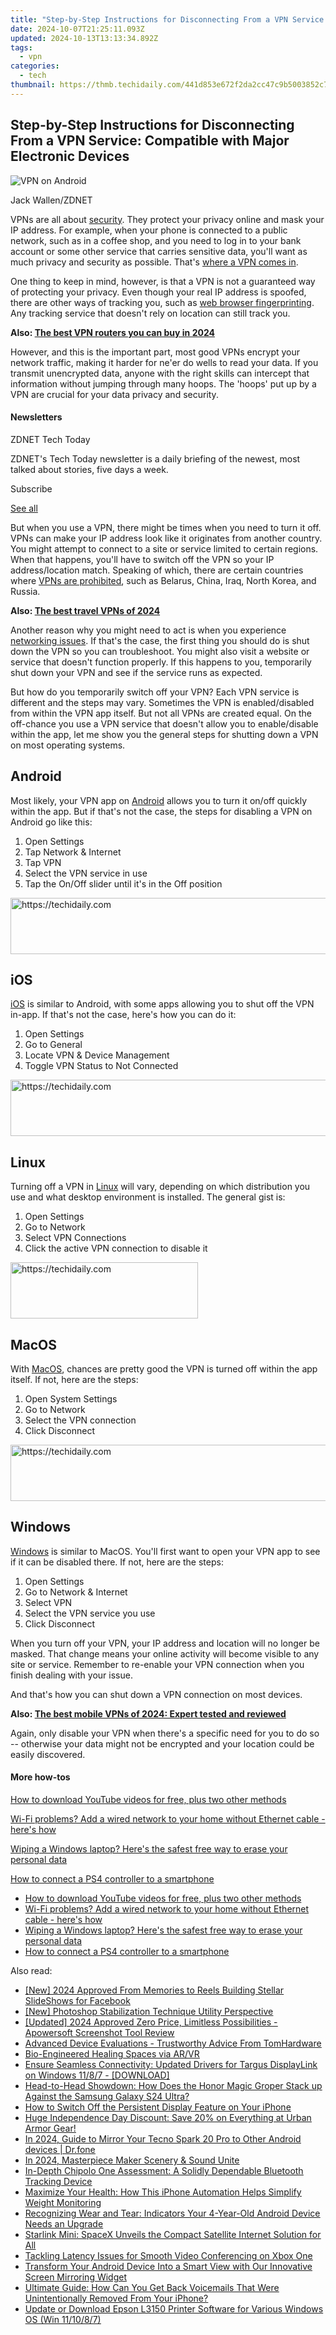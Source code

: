 ```yaml
---
title: "Step-by-Step Instructions for Disconnecting From a VPN Service: Compatible with Major Electronic Devices"
date: 2024-10-07T21:25:11.093Z
updated: 2024-10-13T13:13:34.892Z
tags:
  - vpn
categories:
  - tech
thumbnail: https://thmb.techidaily.com/441d853e672f2da2cc47c9b5003852c7b54a8c4bd29168db916ce8a5c89a69be.jpg
---
```


## Step-by-Step Instructions for Disconnecting From a VPN Service: Compatible with Major Electronic Devices

![VPN on Android](https://www.zdnet.com/a/img/resize/245e6be143a3cdde9783b5bd12e9284540ee532c/2024/06/04/d57a1705-0549-48e5-915f-8eb519cd290c/vpnhero.jpg?auto=webp&width=1280)

Jack Wallen/ZDNET

VPNs are all about [security](https://www.zdnet.com/article/cybersecurity-101-everything-on-how-to-protect-your-privacy-and-stay-safe-online/). They protect your privacy online and mask your IP address. For example, when your phone is connected to a public network, such as in a coffee shop, and you need to log in to your bank account or some other service that carries sensitive data, you'll want as much privacy and security as possible. That's [where a VPN comes in](https://www.zdnet.com/article/best-vpn/).

One thing to keep in mind, however, is that a VPN is not a guaranteed way of protecting your privacy. Even though your real IP address is spoofed, there are other ways of tracking you, such as [web browser fingerprinting](https://www.zdnet.com/home-and-office/work-life/whats-the-best-way-to-ensure-your-privacy-with-a-web-browser/). Any tracking service that doesn't rely on location can still track you.

**Also: [The best VPN routers you can buy in 2024](https://www.zdnet.com/article/best-vpn-router/)**

However, and this is the important part, most good VPNs encrypt your network traffic, making it harder for ne'er do wells to read your data. If you transmit unencrypted data, anyone with the right skills can intercept that information without jumping through many hoops. The 'hoops' put up by a VPN are crucial for your data privacy and security.

#### Newsletters

ZDNET Tech Today

ZDNET's Tech Today newsletter is a daily briefing of the newest, most talked about stories, five days a week.

 Subscribe

[See all](https://www.zdnet.com/newsletters/)

But when you use a VPN, there might be times when you need to turn it off. VPNs can make your IP address look like it originates from another country. You might attempt to connect to a site or service limited to certain regions. When that happens, you'll have to switch off the VPN so your IP address/location match. Speaking of which, there are certain countries where [VPNs are prohibited](https://www.zdnet.com/article/what-is-a-vpn-and-why-do-you-need-one-all-your-virtual-private-network-questions-answered/), such as Belarus, China, Iraq, North Korea, and Russia. 

**Also: [The best travel VPNs of 2024](https://www.zdnet.com/article/best-travel-vpn/)**

Another reason why you might need to act is when you experience [networking issues](https://www.zdnet.com/home-and-office/networking/this-small-change-in-the-definition-of-broadband-could-have-a-big-impact/). If that's the case, the first thing you should do is shut down the VPN so you can troubleshoot. You might also visit a website or service that doesn't function properly. If this happens to you, temporarily shut down your VPN and see if the service runs as expected.

But how do you temporarily switch off your VPN? Each VPN service is different and the steps may vary. Sometimes the VPN is enabled/disabled from within the VPN app itself. But not all VPNs are created equal. On the off-chance you use a VPN service that doesn't allow you to enable/disable within the app, let me show you the general steps for shutting down a VPN on most operating systems.

## Android

Most likely, your VPN app on [Android](https://www.zdnet.com/article/best-android-phone/) allows you to turn it on/off quickly within the app. But if that's not the case, the steps for disabling a VPN on Android go like this:

1. Open Settings
2. Tap Network & Internet
3. Tap VPN
4. Select the VPN service in use
5. Tap the On/Off slider until it's in the Off position

<!-- affiliate ads begin -->
<a href="https://appsumo.8odi.net/c/5597632/2087389/7443" target="_top" id="2087389">
  <img src="//a.impactradius-go.com/display-ad/7443-2087389" border="0" alt="https://techidaily.com" width="728" height="90"/>
</a>
<img height="0" width="0" src="https://appsumo.8odi.net/i/5597632/2087389/7443" style="position:absolute;visibility:hidden;" border="0" />
<!-- affiliate ads end -->

## iOS

[iOS](https://www.zdnet.com/article/best-iphone/) is similar to Android, with some apps allowing you to shut off the VPN in-app. If that's not the case, here's how you can do it:

1. Open Settings
2. Go to General
3. Locate VPN & Device Management
4. Toggle VPN Status to Not Connected

<!-- affiliate ads begin -->
<a href="https://aligracehair.sjv.io/c/5597632/1896532/19272" target="_top" id="1896532">
  <img src="//a.impactradius-go.com/display-ad/19272-1896532" border="0" alt="https://techidaily.com" width="728" height="90"/>
</a>
<img height="0" width="0" src="https://aligracehair.sjv.io/i/5597632/1896532/19272" style="position:absolute;visibility:hidden;" border="0" />
<!-- affiliate ads end -->

## Linux

Turning off a VPN in [Linux](https://www.zdnet.com/article/how-to-choose-the-right-linux-desktop-distribution-for-you/) will vary, depending on which distribution you use and what desktop environment is installed. The general gist is:

1. Open Settings
2. Go to Network
3. Select VPN Connections
4. Click the active VPN connection to disable it

<!-- affiliate ads begin -->
<a href="https://aligracehair.sjv.io/c/5597632/1975836/19272" target="_top" id="1975836">
  <img src="//a.impactradius-go.com/display-ad/19272-1975836" border="0" alt="https://techidaily.com" width="300" height="90"/>
</a>
<img height="0" width="0" src="https://aligracehair.sjv.io/i/5597632/1975836/19272" style="position:absolute;visibility:hidden;" border="0" />
<!-- affiliate ads end -->

## MacOS

With [MacOS](https://www.zdnet.com/article/best-mac/), chances are pretty good the VPN is turned off within the app itself. If not, here are the steps:

1. Open System Settings
2. Go to Network
3. Select the VPN connection
4. Click Disconnect

<!-- affiliate ads begin -->
<a href="https://appsumo.8odi.net/c/5597632/2105864/7443" target="_top" id="2105864">
  <img src="//a.impactradius-go.com/display-ad/7443-2105864" border="0" alt="https://techidaily.com" width="728" height="90"/>
</a>
<img height="0" width="0" src="https://appsumo.8odi.net/i/5597632/2105864/7443" style="position:absolute;visibility:hidden;" border="0" />
<!-- affiliate ads end -->

## Windows

[Windows](https://www.zdnet.com/article/best-vpn-for-windows-pc/) is similar to MacOS. You'll first want to open your VPN app to see if it can be disabled there. If not, here are the steps:

1. Open Settings
2. Go to Network & Internet
3. Select VPN
4. Select the VPN service you use
5. Click Disconnect

When you turn off your VPN, your IP address and location will no longer be masked. That change means your online activity will become visible to any site or service. Remember to re-enable your VPN connection when you finish dealing with your issue.

And that's how you can shut down a VPN connection on most devices. 

**Also: [The best mobile VPNs of 2024: Expert tested and reviewed](https://www.zdnet.com/article/best-mobile-vpn/)** 

Again, only disable your VPN when there's a specific need for you to do so -- otherwise your data might not be encrypted and your location could be easily discovered.

#### More how-tos

[How to download YouTube videos for free, plus two other methods](https://www.zdnet.com/article/how-to-download-youtube-videos-for-free-plus-two-other-methods/ "How to download YouTube videos for free, plus two other methods")

[Wi-Fi problems? Add a wired network to your home without Ethernet cable - here's how](https://www.zdnet.com/article/wi-fi-problems-how-to-add-a-wired-network-to-your-home-without-ethernet-cable/ "Wi-Fi problems? Add a wired network to your home without Ethernet cable - here's how")

[Wiping a Windows laptop? Here's the safest free way to erase your personal data](https://www.zdnet.com/article/wiping-a-windows-laptop-heres-the-safest-free-way-to-erase-your-personal-data/ "Wiping a Windows laptop? Here's the safest free way to erase your personal data")

[How to connect a PS4 controller to a smartphone](https://www.zdnet.com/article/how-to-connect-a-ps4-controller-to-a-smartphone/ "How to connect a PS4 controller to a smartphone")

* [How to download YouTube videos for free, plus two other methods](https://www.zdnet.com/article/how-to-download-youtube-videos-for-free-plus-two-other-methods/ "How to download YouTube videos for free, plus two other methods")
* [Wi-Fi problems? Add a wired network to your home without Ethernet cable - here's how](https://www.zdnet.com/article/wi-fi-problems-how-to-add-a-wired-network-to-your-home-without-ethernet-cable/ "Wi-Fi problems? Add a wired network to your home without Ethernet cable - here's how")
* [Wiping a Windows laptop? Here's the safest free way to erase your personal data](https://www.zdnet.com/article/wiping-a-windows-laptop-heres-the-safest-free-way-to-erase-your-personal-data/ "Wiping a Windows laptop? Here's the safest free way to erase your personal data")
* [How to connect a PS4 controller to a smartphone](https://www.zdnet.com/article/how-to-connect-a-ps4-controller-to-a-smartphone/ "How to connect a PS4 controller to a smartphone")

<ins class="adsbygoogle"
     style="display:block"
     data-ad-format="autorelaxed"
     data-ad-client="ca-pub-7571918770474297"
     data-ad-slot="1223367746"></ins>

<ins class="adsbygoogle"
     style="display:block"
     data-ad-client="ca-pub-7571918770474297"
     data-ad-slot="8358498916"
     data-ad-format="auto"
     data-full-width-responsive="true"></ins>

<span class="atpl-alsoreadstyle">Also read:</span>
<div><ul>
<li><a href="https://facebook-video-recording.techidaily.com/new-2024-approved-from-memories-to-reels-building-stellar-slideshows-for-facebook/"><u>[New] 2024 Approved From Memories to Reels Building Stellar SlideShows for Facebook</u></a></li>
<li><a href="https://extra-approaches.techidaily.com/new-photoshop-stabilization-technique-utility-perspective/"><u>[New] Photoshop Stabilization Technique Utility Perspective</u></a></li>
<li><a href="https://screen-mirroring-recording.techidaily.com/updated-2024-approved-zero-price-limitless-possibilities-apowersoft-screenshot-tool-review/"><u>[Updated] 2024 Approved Zero Price, Limitless Possibilities - Apowersoft Screenshot Tool Review</u></a></li>
<li><a href="https://hardware-updates.techidaily.com/advanced-device-evaluations-trustworthy-advice-from-tomhardware/"><u>Advanced Device Evaluations - Trustworthy Advice From TomHardware</u></a></li>
<li><a href="https://extra-lessons.techidaily.com/bio-engineered-healing-spaces-via-arvr/"><u>Bio-Engineered Healing Spaces via AR/VR</u></a></li>
<li><a href="https://driver-download.techidaily.com/ensure-seamless-connectivity-updated-drivers-for-targus-displaylink-on-windows-1187-download/"><u>Ensure Seamless Connectivity: Updated Drivers for Targus DisplayLink on Windows 11/8/7 - [DOWNLOAD]</u></a></li>
<li><a href="https://techno-recovery.techidaily.com/head-to-head-showdown-how-does-the-honor-magic-groper-stack-up-against-the-samsung-galaxy-s24-ultra/"><u>Head-to-Head Showdown: How Does the Honor Magic Groper Stack up Against the Samsung Galaxy S24 Ultra?</u></a></li>
<li><a href="https://techno-recovery.techidaily.com/how-to-switch-off-the-persistent-display-feature-on-your-iphone/"><u>How to Switch Off the Persistent Display Feature on Your iPhone</u></a></li>
<li><a href="https://techno-recovery.techidaily.com/huge-independence-day-discount-save-20-on-everything-at-urban-armor-gear/"><u>Huge Independence Day Discount: Save 20% on Everything at Urban Armor Gear!</u></a></li>
<li><a href="https://screen-mirror.techidaily.com/in-2024-guide-to-mirror-your-tecno-spark-20-pro-to-other-android-devices-drfone-by-drfone-android/"><u>In 2024, Guide to Mirror Your Tecno Spark 20 Pro to Other Android devices | Dr.fone</u></a></li>
<li><a href="https://youtube-web.techidaily.com/24-masterpiece-maker-scenery-and-sound-unite/"><u>In 2024, Masterpiece Maker Scenery & Sound Unite</u></a></li>
<li><a href="https://techno-recovery.techidaily.com/in-depth-chipolo-one-assessment-a-solidly-dependable-bluetooth-tracking-device/"><u>In-Depth Chipolo One Assessment: A Solidly Dependable Bluetooth Tracking Device</u></a></li>
<li><a href="https://techno-recovery.techidaily.com/maximize-your-health-how-this-iphone-automation-helps-simplify-weight-monitoring/"><u>Maximize Your Health: How This iPhone Automation Helps Simplify Weight Monitoring</u></a></li>
<li><a href="https://techno-recovery.techidaily.com/recognizing-wear-and-tear-indicators-your-4-year-old-android-device-needs-an-upgrade/"><u>Recognizing Wear and Tear: Indicators Your 4-Year-Old Android Device Needs an Upgrade</u></a></li>
<li><a href="https://techno-recovery.techidaily.com/starlink-mini-spacex-unveils-the-compact-satellite-internet-solution-for-all/"><u>Starlink Mini: SpaceX Unveils the Compact Satellite Internet Solution for All</u></a></li>
<li><a href="https://extra-tips.techidaily.com/tackling-latency-issues-for-smooth-video-conferencing-on-xbox-one/"><u>Tackling Latency Issues for Smooth Video Conferencing on Xbox One</u></a></li>
<li><a href="https://techno-recovery.techidaily.com/transform-your-android-device-into-a-smart-view-with-our-innovative-screen-mirroring-widget/"><u>Transform Your Android Device Into a Smart View with Our Innovative Screen Mirroring Widget</u></a></li>
<li><a href="https://techno-recovery.techidaily.com/ultimate-guide-how-can-you-get-back-voicemails-that-were-unintentionally-removed-from-your-iphone/"><u>Ultimate Guide: How Can You Get Back Voicemails That Were Unintentionally Removed From Your iPhone?</u></a></li>
<li><a href="https://win-amazing.techidaily.com/update-or-download-epson-l3150-printer-software-for-various-windows-os-win-111087/"><u>Update or Download Epson L3150 Printer Software for Various Windows OS (Win 11/10/8/7)</u></a></li>
</ul></div>

